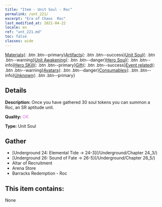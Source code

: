 ```yaml
---
title: "Item - Unit Soul - Roc"
permalink: /unt_221/
excerpt: "Era of Chaos  Roc"
last_modified_at: 2021-04-22
locale: en
ref: "unt_221.md"
toc: false
classes: wide
---
```

 [Materials](/Items/){: .btn .btn--primary}[Artifacts](/Items/Artifacts/){: .btn .btn--success}[Unit Soul](/Items/UnitSoul/){: .btn .btn--warning}[Unit Awakening](/Items/UnitAwakening/){: .btn .btn--danger}[Hero Soul](/Items/HeroSoul/){: .btn .btn--info}[Hero SKill](/Items/HeroSkill/){: .btn .btn--primary}[Gift](/Items/Gift/){: .btn .btn--success}[Event related](/Items/Events/){: .btn .btn--warning}[Avatars](/Items/Avatars/){: .btn .btn--danger}[Consumables](/Items/Consumables/){: .btn .btn--info}[Unknown](/Items/Unknown/){: .btn .btn--primary}

## Details
 **Description:** Once you have gathered 30 soul tokens you can summon a Roc, an SR aptitude unit.

 **Quality:** <span style="color: #DA70D6">OK</span>

 **Type:** Unit Soul

## Gather

*    [Underground 24: Elemental Tide -> 24-3](/Underground/Chapter 24_3/) 
*    [Underground 26: Sound of Fate -> 26-5](/Underground/Chapter 26_5/) 
*    Altar of Recruitment 
*    Arena Store 
*    Barracks Redemption - Roc 

## This item contains:

  None

